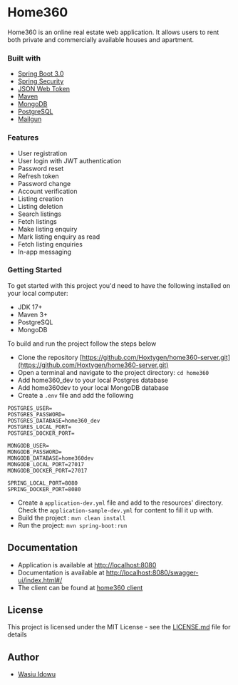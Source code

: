 # Home360

Home360 is an online real estate web application. It allows users to rent both private and commercially available houses
and apartment.

### Built with

* [Spring Boot 3.0](https://spring.io/projects/spring-boot)
* [Spring Security](https://spring.io/projects/spring-security)
* [JSON Web Token](https://jwt.io/introduction)
* [Maven](https://maven.apache.org/)
* [MongoDB](https://www.mongodb.com/)
* [PostgreSQL](https://www.postgresql.org/)
* [Mailgun](https://www.mailgun.com/)

### Features

* User registration
* User login with JWT authentication
* Password reset
* Refresh token
* Password change
* Account verification
* Listing creation
* Listing deletion
* Search listings
* Fetch listings
* Make listing enquiry
* Mark listing enquiry as read
* Fetch listing enquiries
* In-app messaging

### Getting Started

To get started with this project you'd need to have the following installed on your local computer:

* JDK 17+
* Maven 3+
* PostgreSQL
* MongoDB

To build and run the project follow the steps below

* Clone the repository [https://github.com/Hoxtygen/home360-server.git](https://github.com/Hoxtygen/home360-server.git)
* Open a terminal and navigate to the project directory: `cd home360`
* Add home360_dev to your local Postgres database
* Add home360dev to your local MongoDB database
* Create a `.env` file and add the following

```
POSTGRES_USER=
POSTGRES_PASSWORD=
POSTGRES_DATABASE=home360_dev
POSTGRES_LOCAL_PORT=
POSTGRES_DOCKER_PORT=

MONGODB_USER=
MONGODB_PASSWORD=
MONGODB_DATABASE=home360dev
MONGODB_LOCAL_PORT=27017
MONGODB_DOCKER_PORT=27017

SPRING_LOCAL_PORT=8080
SPRING_DOCKER_PORT=8080
```

* Create a `application-dev.yml` file and add to the resources' directory. Check the `application-sample-dev.yml` for
  content to fill it up with.
* Build the project : `mvn clean install`
* Run the project: `mvn spring-boot:run`

## Documentation

* Application is available at [http://localhost:8080](http://localhost:8080/)
* Documentation is available at [http://localhost:8080/swagger-ui/index.html#/](http://localhost:8080/swagger-ui/index.html#/)
* The client can be found at [home360 client](https://github.com/Hoxtygen/home360-frontend)

## License

This project is licensed under the MIT License - see the [LICENSE.md](LICENSE.md) file for details

## Author

* [Wasiu Idowu](https://github.com/Hoxtygen)

